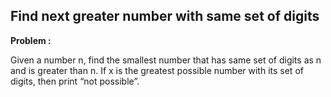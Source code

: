 ## Find next greater number with same set of digits

**Problem :** 
	
Given a number n, find the smallest number that has same set of digits as n and is greater than n. If x is the greatest possible number with its set of digits, then print “not possible”.

